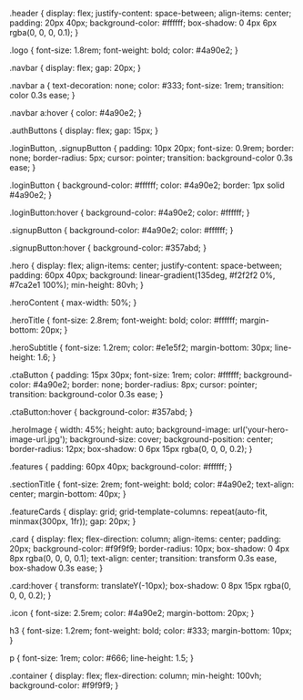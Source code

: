 .header {
  display: flex;
  justify-content: space-between;
  align-items: center;
  padding: 20px 40px;
  background-color: #ffffff;
  box-shadow: 0 4px 6px rgba(0, 0, 0, 0.1);
}

.logo {
  font-size: 1.8rem;
  font-weight: bold;
  color: #4a90e2;
}

.navbar {
  display: flex;
  gap: 20px;
}

.navbar a {
  text-decoration: none;
  color: #333;
  font-size: 1rem;
  transition: color 0.3s ease;
}

.navbar a:hover {
  color: #4a90e2;
}

.authButtons {
  display: flex;
  gap: 15px;
}

.loginButton,
.signupButton {
  padding: 10px 20px;
  font-size: 0.9rem;
  border: none;
  border-radius: 5px;
  cursor: pointer;
  transition: background-color 0.3s ease;
}

.loginButton {
  background-color: #ffffff;
  color: #4a90e2;
  border: 1px solid #4a90e2;
}

.loginButton:hover {
  background-color: #4a90e2;
  color: #ffffff;
}

.signupButton {
  background-color: #4a90e2;
  color: #ffffff;
}

.signupButton:hover {
  background-color: #357abd;
}




.hero {
  display: flex;
  align-items: center;
  justify-content: space-between;
  padding: 60px 40px;
  background: linear-gradient(135deg, #f2f2f2 0%, #7ca2e1 100%);
  min-height: 80vh;
}

.heroContent {
  max-width: 50%;
}

.heroTitle {
  font-size: 2.8rem;
  font-weight: bold;
  color: #ffffff;
  margin-bottom: 20px;
}

.heroSubtitle {
  font-size: 1.2rem;
  color: #e1e5f2;
  margin-bottom: 30px;
  line-height: 1.6;
}

.ctaButton {
  padding: 15px 30px;
  font-size: 1rem;
  color: #ffffff;
  background-color: #4a90e2;
  border: none;
  border-radius: 8px;
  cursor: pointer;
  transition: background-color 0.3s ease;
}

.ctaButton:hover {
  background-color: #357abd;
}

.heroImage {
  width: 45%;
  height: auto;
  background-image: url('your-hero-image-url.jpg');
  background-size: cover;
  background-position: center;
  border-radius: 12px;
  box-shadow: 0 6px 15px rgba(0, 0, 0, 0.2);
}




.features {
  padding: 60px 40px;
  background-color: #ffffff;
}

.sectionTitle {
  font-size: 2rem;
  font-weight: bold;
  color: #4a90e2;
  text-align: center;
  margin-bottom: 40px;
}

.featureCards {
  display: grid;
  grid-template-columns: repeat(auto-fit, minmax(300px, 1fr));
  gap: 20px;
}



.card {
  display: flex;
  flex-direction: column;
  align-items: center;
  padding: 20px;
  background-color: #f9f9f9;
  border-radius: 10px;
  box-shadow: 0 4px 8px rgba(0, 0, 0, 0.1);
  text-align: center;
  transition: transform 0.3s ease, box-shadow 0.3s ease;
}

.card:hover {
  transform: translateY(-10px);
  box-shadow: 0 8px 15px rgba(0, 0, 0, 0.2);
}

.icon {
  font-size: 2.5rem;
  color: #4a90e2;
  margin-bottom: 20px;
}

h3 {
  font-size: 1.2rem;
  font-weight: bold;
  color: #333;
  margin-bottom: 10px;
}

p {
  font-size: 1rem;
  color: #666;
  line-height: 1.5;
}



.container {
  display: flex;
  flex-direction: column;
  min-height: 100vh;
  background-color: #f9f9f9;
}
